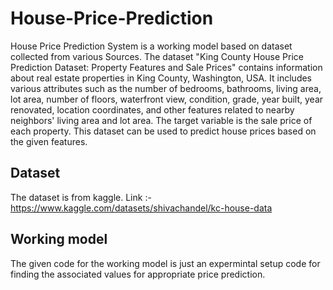 # House-Price-Prediction
House Price Prediction System is a working model based on dataset collected from various Sources.
The dataset "King County House Price Prediction Dataset: Property Features and Sale Prices" contains information about real estate properties in King County, Washington, USA. It includes various attributes such as the number of bedrooms, bathrooms, living area, lot area, number of floors, waterfront view, condition, grade, year built, year renovated, location coordinates, and other features related to nearby neighbors' living area and lot area. The target variable is the sale price of each property. This dataset can be used to predict house prices based on the given features.

## Dataset 
The dataset is from kaggle.
Link :- https://www.kaggle.com/datasets/shivachandel/kc-house-data

## Working model 
The given code for the working model is just an expermintal setup code for finding the associated values for appropriate price prediction.
